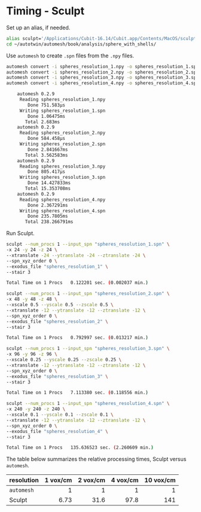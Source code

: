 # Timing - Sculpt

Set up an alias, if needed.

```sh
alias sculpt='/Applications/Cubit-16.14/Cubit.app/Contents/MacOS/sculpt'
cd ~/autotwin/automesh/book/analysis/sphere_with_shells/
```

Use `automesh` to create `.spn` files from the `.npy` files.

```sh
automesh convert -i spheres_resolution_1.npy -o spheres_resolution_1.spn
automesh convert -i spheres_resolution_2.npy -o spheres_resolution_2.spn
automesh convert -i spheres_resolution_3.npy -o spheres_resolution_3.spn
automesh convert -i spheres_resolution_4.npy -o spheres_resolution_4.spn
```

```sh
    automesh 0.2.9
     Reading spheres_resolution_1.npy
        Done 751.583µs
     Writing spheres_resolution_1.spn
        Done 1.06475ms
       Total 2.683ms
    automesh 0.2.9
     Reading spheres_resolution_2.npy
        Done 584.458µs
     Writing spheres_resolution_2.spn
        Done 2.841667ms
       Total 3.562583ms
    automesh 0.2.9
     Reading spheres_resolution_3.npy
        Done 805.417µs
     Writing spheres_resolution_3.spn
        Done 14.427833ms
       Total 15.353708ms
    automesh 0.2.9
     Reading spheres_resolution_4.npy
        Done 2.367291ms
     Writing spheres_resolution_4.spn
        Done 235.7805ms
       Total 238.266791ms
```

Run Sculpt.

```sh
sculpt --num_procs 1 --input_spn "spheres_resolution_1.spn" \
-x 24 -y 24 -z 24 \
--xtranslate -24 --ytranslate -24 --ztranslate -24 \
--spn_xyz_order 0 \
--exodus_file "spheres_resolution_1" \
--stair 3
```

```sh
Total Time on 1 Procs	0.122201 sec. (0.002037 min.)
```

```sh
sculpt --num_procs 1 --input_spn "spheres_resolution_2.spn" \
-x 48 -y 48 -z 48 \
--xscale 0.5 --yscale 0.5 --zscale 0.5 \
--xtranslate -12 --ytranslate -12 --ztranslate -12 \
--spn_xyz_order 0 \
--exodus_file "spheres_resolution_2" \
--stair 3
```

```sh
Total Time on 1 Procs	0.792997 sec. (0.013217 min.)
```

```sh
sculpt --num_procs 1 --input_spn "spheres_resolution_3.spn" \
-x 96 -y 96 -z 96 \
--xscale 0.25 --yscale 0.25 --zscale 0.25 \
--xtranslate -12 --ytranslate -12 --ztranslate -12 \
--spn_xyz_order 0 \
--exodus_file "spheres_resolution_3" \
--stair 3
```

```sh
Total Time on 1 Procs	7.113380 sec. (0.118556 min.)
```

```sh
sculpt --num_procs 1 --input_spn "spheres_resolution_4.spn" \
-x 240 -y 240 -z 240 \
--xscale 0.1 --yscale 0.1 --zscale 0.1 \
--xtranslate -12 --ytranslate -12 --ztranslate -12 \
--spn_xyz_order 0 \
--exodus_file "spheres_resolution_4" \
--stair 3
```

```sh
Total Time on 1 Procs	135.636523 sec. (2.260609 min.)
```

The table below summarizes the relative processing times, Sculpt versus `automesh`.

resolution | 1 vox/cm | 2 vox/cm | 4 vox/cm | 10 vox/cm
---------- | -------: | -------: | -------: | --------:
`automesh` | 1 | 1 | 1 | 1
Sculpt | 6.73 | 31.6 | 97.8 | 141
